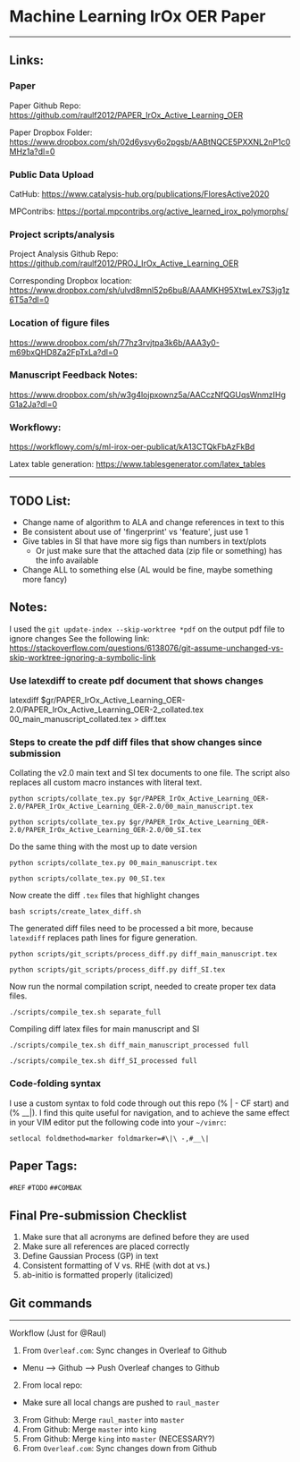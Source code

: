 # Machine Learning IrOx OER Paper
---

## Links:

### Paper
Paper Github Repo:
https://github.com/raulf2012/PAPER_IrOx_Active_Learning_OER

Paper Dropbox Folder:
https://www.dropbox.com/sh/02d6ysvy6o2pgsb/AABtNQCE5PXXNL2nP1c0MHz1a?dl=0

### Public Data Upload
CatHub:
https://www.catalysis-hub.org/publications/FloresActive2020

MPContribs:
https://portal.mpcontribs.org/active_learned_irox_polymorphs/

### Project scripts/analysis

Project Analysis Github Repo:
https://github.com/raulf2012/PROJ_IrOx_Active_Learning_OER

Corresponding Dropbox location:
https://www.dropbox.com/sh/ulvd8mnl52p6bu8/AAAMKH95XtwLex7S3jg1z6T5a?dl=0

### Location of figure files
https://www.dropbox.com/sh/77hz3rvjtpa3k6b/AAA3y0-m69bxQHD8Za2FpTxLa?dl=0

### Manuscript Feedback Notes:

https://www.dropbox.com/sh/w3g4lojpxownz5a/AACczNfQGUqsWnmzIHgG1a2Ja?dl=0

### Workflowy:

https://workflowy.com/s/ml-irox-oer-publicat/kA13CTQkFbAzFkBd

Latex table generation: https://www.tablesgenerator.com/latex_tables

---

## TODO List:
  * Change name of algorithm to ALA and change references in text to this
  * Be consistent about use of 'fingerprint' vs 'feature', just use 1
  * Give tables in SI that have more sig figs than numbers in text/plots
    * Or just make sure that the attached data (zip file or something) has the info available
  * Change ALL to something else (AL would be fine, maybe something more fancy)

## Notes:

I used the `git update-index --skip-worktree *pdf` on the output pdf file to ignore changes
See the following link:
https://stackoverflow.com/questions/6138076/git-assume-unchanged-vs-skip-worktree-ignoring-a-symbolic-link

### Use latexdiff to create pdf document that shows changes
latexdiff $gr/PAPER_IrOx_Active_Learning_OER-2.0/PAPER_IrOx_Active_Learning_OER-2_collated.tex 00_main_manuscript_collated.tex > diff.tex

### Steps to create the pdf diff files that show changes since submission

Collating the v2.0 main text and SI tex documents to one file. The script also replaces all custom macro instances with literal text.

`python scripts/collate_tex.py $gr/PAPER_IrOx_Active_Learning_OER-2.0/PAPER_IrOx_Active_Learning_OER-2.0/00_main_manuscript.tex`

`python scripts/collate_tex.py $gr/PAPER_IrOx_Active_Learning_OER-2.0/PAPER_IrOx_Active_Learning_OER-2.0/00_SI.tex`

Do the same thing with the most up to date version

`python scripts/collate_tex.py 00_main_manuscript.tex`

`python scripts/collate_tex.py 00_SI.tex`

Now create the diff `.tex` files that highlight changes

`bash scripts/create_latex_diff.sh`

The generated diff files need to be processed a bit more, because `latexdiff` replaces path lines for figure generation.

`python scripts/git_scripts/process_diff.py diff_main_manuscript.tex`

`python scripts/git_scripts/process_diff.py diff_SI.tex `

Now run the normal compilation script, needed to create proper tex data files.

`./scripts/compile_tex.sh separate_full`

Compiling diff latex files for main manuscript and SI

`./scripts/compile_tex.sh diff_main_manuscript_processed full`

`./scripts/compile_tex.sh diff_SI_processed full`


### Code-folding syntax
I use a custom syntax to fold code through out this repo (% | - CF start) and (% \_\_|).
I find this quite useful for navigation, and to achieve the same effect in your VIM editor put the following code into your `~/vimrc`:

`setlocal foldmethod=marker foldmarker=#\|\ -,#__\|`



## Paper Tags:
  `#REF`
  `#TODO`
  `##COMBAK`

## Final Pre-submission Checklist
1. Make sure that all acronyms are defined before they are used
2. Make sure all references are placed correctly
3. Define Gaussian Process (GP) in text
4. Consistent formatting of V vs. RHE (with dot at vs.)
5. ab-initio is formatted properly (italicized)

## Git commands
---
Workflow (Just for @Raul)

1. From `Overleaf.com`: Sync changes in Overleaf to Github
  - Menu --> Github --> Push Overleaf changes to Github
2. From local repo:
  - Make sure all local changs are pushed to `raul_master`
3. From Github: Merge `raul_master` into `master`
4. From Github: Merge `master` into `king`
5. From Github: Merge `king` into `master` (NECESSARY?)
6. From `Overleaf.com`: Sync changes down from Github
